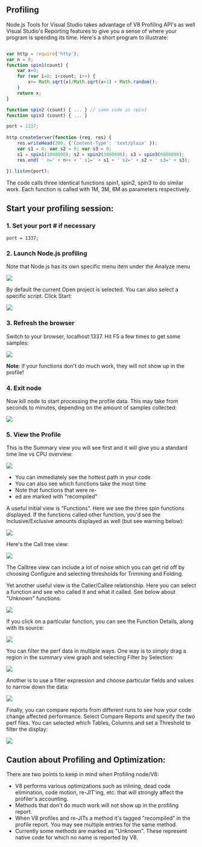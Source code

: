 ## Profiling


Node.js Tools for Visual Studio takes advantage of V8 Profiling API's as well Visual Studio's Reporting features to give you a sense of where your program is spending its time. Here's a short program to illustrate:

```javascript

var http = require('http');
var n = 0;
function spin1(count) {
	var x=0; 
	for (var i=0; i<count; i++) {
		x+= Math.sqrt(x)/Math.sqrt(x+1) + Math.random();
	} 
	return x; 
}

function spin2 (count) { ... } // same code as spin1
function spin3 (count) { ... }

port = 1337;
		
http.createServer(function (req, res) {
    res.writeHead(200, {'Content-Type': 'text/plain' });
    var s1 = 0; var s2 = 0; var s3 = 0; 
    s1 = spin1(1000000); s2 = spin2(3000000); s3 = spin3(6000000);
    res.end( ' n=' + n++ + ' s1=' + s1 + ' s2=' + s2 + ' s3=' + s3);
	
}).listen(port);
```


The code calls three identical functions spin1, spin2, spin3 to do similar work. Each function is called with 1M, 3M, 6M as parameters respectively.

## Start your profiling session:

### 1. Set your port # if necessary

```
port = 1337;
```

### 2. Launch Node.js profiling


Note that Node.js has its own specific menu item under the Analyze menu

![](Images/prof-menu.png) 


By default the current Open project is selected.  You can also select a specific script.  Click Start:

![](Images/prof-launch.png)

### 3. Refresh the browser

Switch to your browser, localhost:1337.  Hit F5 a few times to get some samples:

![](Images/prof-ie.png) 


**Note**: if your functions don't do much work, they will not show up in the profile!

### 4. Exit node
Now kill node to start processing the profile data.  This may take from seconds to minutes, depending  on the amount of samples collected:

![](Images/prof-node.png) 


### 5. View the Profile
This is the Summary view you will see first and it will give you a standard time line vs CPU overview:

![](Images/prof-overview.png) 

- You can immediately see the hottest path in your code
- You can also see which functions take the most time
- Note that functions that were re-
- ed are marked with "recompiled"


A useful initial view is “Functions”.  Here we see the three spin functions displayed.  If the functions called other function, you'd see the Inclusive/Exclusive amounts displayed as well (but see warning below):

![](Images/prof-functions.png) 


Here's the Call tree view:

![](Images/prof-calltree.png)

The Calltree view can include a lot of noise which you can get rid off by choosing Configure and selecting thresholds for Trimming and Folding. 

Yet another useful view is the Caller/Callee relationship.   Here you can select a function and see who called it and what it called.  See below about "Unknown" functions.

![](Images/prof-callercalee.png) 



If you click on a particular function, you can see the Function Details, along with its source:

![](Images/prof-source.png) 

You can filter the perf data in multiple ways.  One way is to simply drag a region in the summary view graph and selecting Filter by Selection:

![](Images/prof-drag.png) 


Another is to use a filter expression and choose particular fields and values to narrow down the data:

![](Images/prof-filter.png) 


Finally, you can compare reports from different runs to see how your code change affected performance.  Select Compare Reports and specify the two perf files.  You can selected which Tables, Columns and set a Threshold to filter the display:

![](Images/prof-compare-result.png) 

## Caution about Profiling and Optimization:
There are two points to keep in mind when Profiling node/V8:

- V8 performs various optimizations such as inlining, dead code elimination, code motion, re-JIT'ing, etc. that will strongly affect the profiler's accounting.  
- Methods that don't do much work will not show up in the profiling report. 
- When V8 profiles and re-JITs a method it's tagged "recompiled" in the profile report.  You may see multiple entries for the same method.
- Currently some methods are marked as "Unknown".  These represent native code for which no name is reported by V8.

